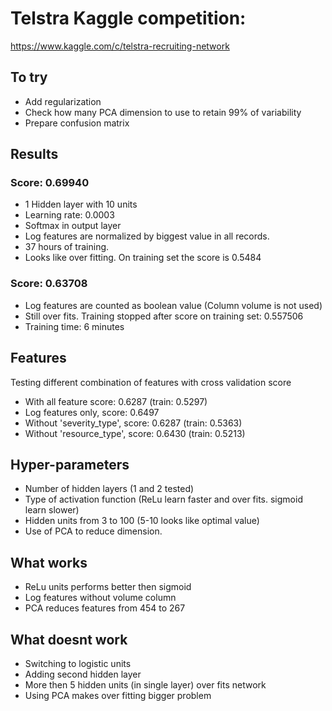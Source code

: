 # Telstra Kaggle competition:

https://www.kaggle.com/c/telstra-recruiting-network

## To try

  * Add regularization
  * Check how many PCA dimension to use to retain 99% of variability
  * Prepare confusion matrix


## Results

### Score: 0.69940

  * 1 Hidden layer with 10 units
  * Learning rate: 0.0003
  * Softmax in output layer
  * Log features are normalized by biggest value in all records.
  * 37 hours of training.
  * Looks like over fitting. On training set the score is 0.5484

### Score: 0.63708

  * Log features are counted as boolean value (Column volume is not used)
  * Still over fits. Training stopped after score on training set: 0.557506
  * Training time: 6 minutes

## Features

Testing different combination of features with cross validation score

  * With all feature score: 0.6287 (train: 0.5297)
  * Log features only, score: 0.6497
  * Without 'severity_type', score: 0.6287 (train: 0.5363)
  * Without 'resource_type', score: 0.6430 (train: 0.5213)

## Hyper-parameters

  * Number of hidden layers (1 and 2 tested)
  * Type of activation function (ReLu learn faster and over fits. sigmoid learn slower)
  * Hidden units from 3 to 100 (5-10 looks like optimal value)
  * Use of PCA to reduce dimension.

## What works

  * ReLu units performs better then sigmoid
  * Log features without volume column
  * PCA reduces features from 454 to 267


## What doesnt work

  * Switching to logistic units
  * Adding second hidden layer
  * More then 5 hidden units (in single layer) over fits network
  * Using PCA makes over fitting bigger problem